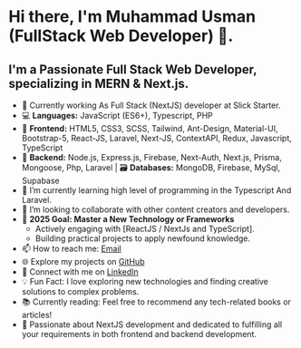 # Hi there, I'm Muhammad Usman (FullStack Web Developer) 👋.
## I'm a Passionate Full Stack Web Developer, specializing in MERN & Next.js.
- 🔭 Currently working As Full Stack (NextJS) developer at Slick Starter.
- 💻 **Languages:** JavaScript (ES6+), Typescript, PHP
- 🎨 **Frontend:** HTML5, CSS3, SCSS, Tailwind, Ant-Design, Material-UI, Bootstrap-5, React-JS, Laravel, Next-JS, ContextAPI, Redux, Javascript, TypeScript
- 🚀 **Backend:** Node.js, Express.js, Firebase, Next-Auth, Next.js, Prisma, Mongoose, Php, Laravel | 🗃️  **Databases:** MongoDB, Firebase, MySql, Supabase
- 🌱 I’m currently learning high level of programming in the Typescript And Laravel.
- 👯 I’m looking to collaborate with other content creators and developers.
- 🎯 **2025 Goal: Master a New Technology or Frameworks**
  - Actively engaging with [ReactJS / NextJs and TypeScript].
  - Building practical projects to apply newfound knowledge.
- 📫 How to reach me: [Email](mailto:mirzausman9006@gmail.com "Send an Email")
- 🌐 Explore my projects on [GitHub](https://github.com/MirzaUsman733/MirzaUsman733 "Visit GitHub Profile")
- 💼 Connect with me on [LinkedIn](https://www.linkedin.com/in/mirzausman-developer/ "Connect on LinkedIn")
- 💡 Fun Fact: I love exploring new technologies and finding creative solutions to complex problems.
- 📚 Currently reading: Feel free to recommend any tech-related books or articles!
- 🚀 Passionate about NextJS development and dedicated to fulfilling all your requirements in both frontend and backend development.
  
<!---
MirzaUsman733/MirzaUsman733 is a ✨ special ✨ repository because its `README.md` (this file) appears on your GitHub profile.
You can click the Preview link to take a look at your changes.
--->
